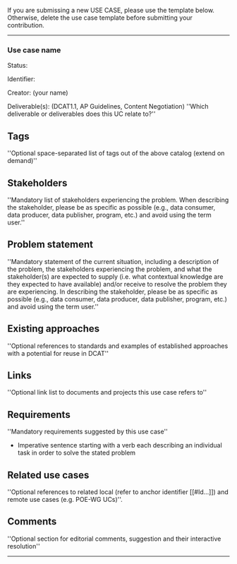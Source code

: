 If you are submissing a new USE CASE, please use the template below. Otherwise, delete the use case template before submitting your contribution.

---
### Use case name
Status:

Identifier:

Creator: (your name)

Deliverable(s): (DCAT1.1, AP Guidelines, Content Negotiation)
''Which deliverable or deliverables does this UC relate to?''

## Tags
''Optional space-separated list of tags out of the above catalog (extend on demand)''

## Stakeholders
''Mandatory list of stakeholders experiencing the problem. When describing the stakeholder, please be as specific as possible (e.g., data consumer, data producer, data publisher, program, etc.) and avoid using the term user.''

## Problem statement
''Mandatory statement of the current situation, including a description of the problem, the stakeholders experiencing the problem, and what the stakeholder(s) are expected to supply (i.e. what contextual knowledge are they expected to have available) and/or receive to resolve the problem they are experiencing.  In describing the stakeholder, please be as specific as possible (e.g., data consumer, data producer, data publisher, program, etc.) and avoid using the term user.''

## Existing approaches
''Optional references to standards and examples of established approaches with a potential for reuse in DCAT''

## Links
''Optional link list to documents and projects this use case refers to''

## Requirements
''Mandatory requirements suggested by this use case''

* Imperative sentence starting with a verb each describing an individual task in order to solve the stated problem

## Related use cases
''Optional references to related local (refer to anchor identifier <nowiki>[[#Id...]]</nowiki>) and remote use cases (e.g. POE-WG UCs)''.

## Comments
''Optional section for editorial comments, suggestion and their interactive resolution''


---
